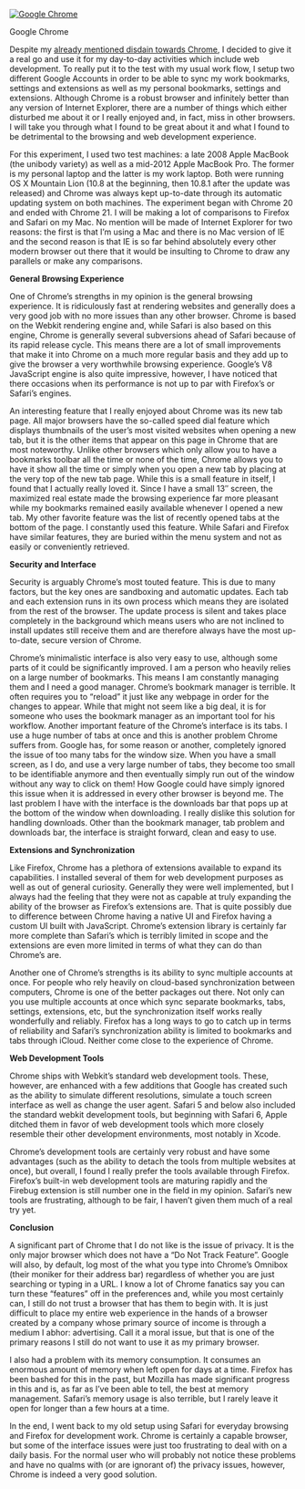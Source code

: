 [![Google Chrome](Chrome.jpg "Google Chrome")](https://blog.alexseifert.com/2012/09/06/giving-chrome-a-real-go/chrome/)

Google Chrome

Despite my [already mentioned disdain towards Chrome](https://blog.alexseifert.com/2012/02/02/why-i-dislike-google-chrome/), I decided to give it a real go and use it for my day-to-day activities which include web development. To really put it to the test with my usual work flow, I setup two different Google Accounts in order to be able to sync my work bookmarks, settings and extensions as well as my personal bookmarks, settings and extensions. Although Chrome is a robust browser and infinitely better than any version of Internet Explorer, there are a number of things which either disturbed me about it or I really enjoyed and, in fact, miss in other browsers. I will take you through what I found to be great about it and what I found to be detrimental to the browsing and web development experience.

For this experiment, I used two test machines: a late 2008 Apple MacBook (the unibody variety) as well as a mid-2012 Apple MacBook Pro. The former is my personal laptop and the latter is my work laptop. Both were running OS X Mountain Lion (10.8 at the beginning, then 10.8.1 after the update was released) and Chrome was always kept up-to-date through its automatic updating system on both machines. The experiment began with Chrome 20 and ended with Chrome 21. I will be making a lot of comparisons to Firefox and Safari on my Mac. No mention will be made of Internet Explorer for two reasons: the first is that I’m using a Mac and there is no Mac version of IE and the second reason is that IE is so far behind absolutely every other modern browser out there that it would be insulting to Chrome to draw any parallels or make any comparisons.

**General Browsing Experience**

One of Chrome’s strengths in my opinion is the general browsing experience. It is ridiculously fast at rendering websites and generally does a very good job with no more issues than any other browser. Chrome is based on the Webkit rendering engine and, while Safari is also based on this engine, Chrome is generally several subversions ahead of Safari because of its rapid release cycle. This means there are a lot of small improvements that make it into Chrome on a much more regular basis and they add up to give the browser a very worthwhile browsing experience. Google’s V8 JavaScript engine is also quite impressive, however, I have noticed that there occasions when its performance is not up to par with Firefox’s or Safari’s engines.

An interesting feature that I really enjoyed about Chrome was its new tab page. All major browsers have the so-called speed dial feature which displays thumbnails of the user’s most visited websites when opening a new tab, but it is the other items that appear on this page in Chrome that are most noteworthy. Unlike other browsers which only allow you to have a bookmarks toolbar all the time or none of the time, Chrome allows you to have it show all the time or simply when you open a new tab by placing at the very top of the new tab page. While this is a small feature in itself, I found that I actually really loved it. Since I have a small 13″ screen, the maximized real estate made the browsing experience far more pleasant while my bookmarks remained easily available whenever I opened a new tab. My other favorite feature was the list of recently opened tabs at the bottom of the page. I constantly used this feature. While Safari and Firefox have similar features, they are buried within the menu system and not as easily or conveniently retrieved.

**Security and Interface**

Security is arguably Chrome’s most touted feature. This is due to many factors, but the key ones are sandboxing and automatic updates. Each tab and each extension runs in its own process which means they are isolated from the rest of the browser. The update process is silent and takes place completely in the background which means users who are not inclined to install updates still receive them and are therefore always have the most up-to-date, secure version of Chrome.

Chrome’s minimalistic interface is also very easy to use, although some parts of it could be significantly improved. I am a person who heavily relies on a large number of bookmarks. This means I am constantly managing them and I need a good manager. Chrome’s bookmark manager is terrible. It often requires you to “reload” it just like any webpage in order for the changes to appear. While that might not seem like a big deal, it is for someone who uses the bookmark manager as an important tool for his workflow. Another important feature of the Chrome’s interface is its tabs. I use a huge number of tabs at once and this is another problem Chrome suffers from. Google has, for some reason or another, completely ignored the issue of too many tabs for the window size. When you have a small screen, as I do, and use a very large number of tabs, they become too small to be identifiable anymore and then eventually simply run out of the window without any way to click on them! How Google could have simply ignored this issue when it is addressed in every other browser is beyond me. The last problem I have with the interface is the downloads bar that pops up at the bottom of the window when downloading. I really dislike this solution for handling downloads. Other than the bookmark manager, tab problem and downloads bar, the interface is straight forward, clean and easy to use.

**Extensions and Synchronization**

Like Firefox, Chrome has a plethora of extensions available to expand its capabilities. I installed several of them for web development purposes as well as out of general curiosity. Generally they were well implemented, but I always had the feeling that they were not as capable at truly expanding the ability of the browser as Firefox’s extensions are. That is quite possibly due to difference between Chrome having a native UI and Firefox having a custom UI built with JavaScript. Chrome’s extension library is certainly far more complete than Safari’s which is terribly limited in scope and the extensions are even more limited in terms of what they can do than Chrome’s are.

Another one of Chrome’s strengths is its ability to sync multiple accounts at once. For people who rely heavily on cloud-based synchronization between computers, Chrome is one of the better packages out there. Not only can you use multiple accounts at once which sync separate bookmarks, tabs, settings, extensions, etc, but the synchronization itself works really wonderfully and reliably. Firefox has a long ways to go to catch up in terms of reliability and Safari’s synchronization ability is limited to bookmarks and tabs through iCloud. Neither come close to the experience of Chrome.

**Web Development Tools**

Chrome ships with Webkit’s standard web development tools. These, however, are enhanced with a few additions that Google has created such as the ability to simulate different resolutions, simulate a touch screen interface as well as change the user agent. Safari 5 and below also included the standard webkit development tools, but beginning with Safari 6, Apple ditched them in favor of web development tools which more closely resemble their other development environments, most notably in Xcode.

Chrome’s development tools are certainly very robust and have some advantages (such as the ability to detach the tools from multiple websites at once), but overall, I found I really prefer the tools available through Firefox. Firefox’s built-in web development tools are maturing rapidly and the Firebug extension is still number one in the field in my opinion. Safari’s new tools are frustrating, although to be fair, I haven’t given them much of a real try yet.

**Conclusion**

A significant part of Chrome that I do not like is the issue of privacy. It is the only major browser which does not have a “Do Not Track Feature”. Google will also, by default, log most of the what you type into Chrome’s Omnibox (their moniker for their address bar) regardless of whether you are just searching or typing in a URL. I know a lot of Chrome fanatics say you can turn these “features” off in the preferences and, while you most certainly can, I still do not trust a browser that has them to begin with. It is just difficult to place my entire web experience in the hands of a browser created by a company whose primary source of income is through a medium I abhor: advertising. Call it a moral issue, but that is one of the primary reasons I still do not want to use it as my primary browser.

I also had a problem with its memory consumption. It consumes an enormous amount of memory when left open for days at a time. Firefox has been bashed for this in the past, but Mozilla has made significant progress in this and is, as far as I’ve been able to tell, the best at memory management. Safari’s memory usage is also terrible, but I rarely leave it open for longer than a few hours at a time.

In the end, I went back to my old setup using Safari for everyday browsing and Firefox for development work. Chrome is certainly a capable browser, but some of the interface issues were just too frustrating to deal with on a daily basis. For the normal user who will probably not notice these problems and have no qualms with (or are ignorant of) the privacy issues, however, Chrome is indeed a very good solution.